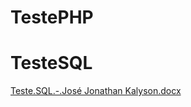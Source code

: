 # TestePHP

# TesteSQL
[Teste.SQL.-.José Jonathan Kalyson.docx](https://github.com/user-attachments/files/16068870/Teste.SQL.-.Jose.Jonathan.Kalyson.docx)
